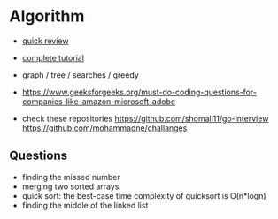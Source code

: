 # Algorithm

- [quick review](https://www.geeksforgeeks.org/learn-data-structures-and-algorithms-dsa-tutorial/)

- [complete tutorial](https://www.programiz.com/dsa)

- graph / tree / searches / greedy
- <https://www.geeksforgeeks.org/must-do-coding-questions-for-companies-like-amazon-microsoft-adobe>
- check these repositories
    <https://github.com/shomali11/go-interview>
    <https://github.com/mohammadne/challanges>

## Questions

- finding the missed number
- merging two sorted arrays
- quick sort: the best-case time complexity of quicksort is O(n*logn)
- finding the middle of the linked list
